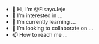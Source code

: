 - 👋 Hi, I’m @FisayoJeje
- 👀 I’m interested in ...
- 🌱 I’m currently learning ...
- 💞️ I’m looking to collaborate on ...
- 📫 How to reach me ...

<!---
FisayoJeje/FisayoJeje is a ✨ special ✨ repository because its `README.md` (this file) appears on your GitHub profile.
You can click the Preview link to take a look at your changes.
--->
